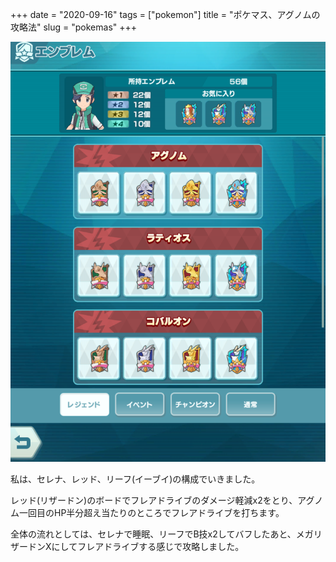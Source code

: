 +++
date = "2020-09-16"
tags = ["pokemon"]
title = "ポケマス、アグノムの攻略法"
slug = "pokemas"
+++

![](https://raw.githubusercontent.com/mba-hack/images/master/pokemon_masters_20190916.png)

私は、セレナ、レッド、リーフ(イーブイ)の構成でいきました。

レッド(リザードン)のボードでフレアドライブのダメージ軽減x2をとり、アグノム一回目のHP半分超え当たりのところでフレアドライブを打ちます。

全体の流れとしては、セレナで睡眠、リーフでB技x2してバフしたあと、メガリザードンXにしてフレアドライブする感じで攻略しました。

